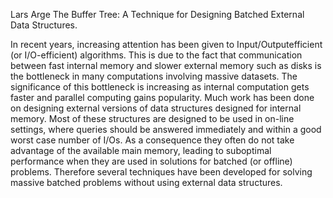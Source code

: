 Lars Arge The Buffer Tree: A Technique for Designing Batched External Data Structures.

In recent years, increasing attention has been given to Input/Outputefficient (or I/O-efficient) algorithms. This is due to the fact that communication between fast internal memory and slower external memory such as disks is the bottleneck in many computations involving massive datasets. The significance of this bottleneck is increasing as internal computation gets faster and parallel computing gains popularity. 
Much work has been done on designing external versions of data structures designed for internal memory. Most of these structures are designed to be used in on-line settings, where queries should be answered immediately and within a good worst case number of I/Os. As a consequence they often do not take advantage of the available main memory, leading to suboptimal performance when they are used in solutions for batched (or offline) problems. Therefore several techniques have been developed for solving massive batched problems without using external data structures. 
